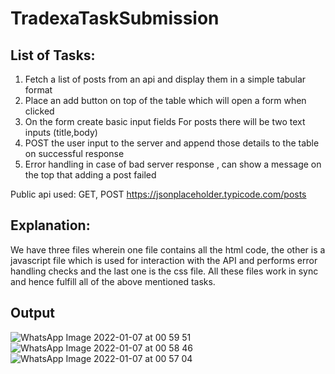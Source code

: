 # TradexaTaskSubmission


## List of Tasks:
1. Fetch a list of posts from an api and display them in a simple tabular format
2. Place an add button on top of the table which will open a form when clicked
3. On the form create basic input fields
   For posts there will be two text inputs (title,body)
4. POST the user input to the server and append those details to the table on successful 
   response
5. Error handling in case of bad server response , can show a message on the top that
   adding a post failed
   
Public api used:
  GET, POST https://jsonplaceholder.typicode.com/posts


## Explanation:
We have three files wherein one file contains all the html code, the other is a javascript file which is used for interaction with the API and performs error handling checks and the last one is the css file. All these files work in sync and hence fulfill all of the above mentioned tasks.

## Output
![WhatsApp Image 2022-01-07 at 00 59 51](https://user-images.githubusercontent.com/70264477/148445843-644285b9-cf7c-4342-b625-173c2802c203.jpeg)
![WhatsApp Image 2022-01-07 at 00 58 46](https://user-images.githubusercontent.com/70264477/148445914-2b356017-4aff-44f7-9126-c60fd3320e93.jpeg)
![WhatsApp Image 2022-01-07 at 00 57 04](https://user-images.githubusercontent.com/70264477/148445939-5ca8ac78-c05b-4847-a720-d6fc3e929016.jpeg)
